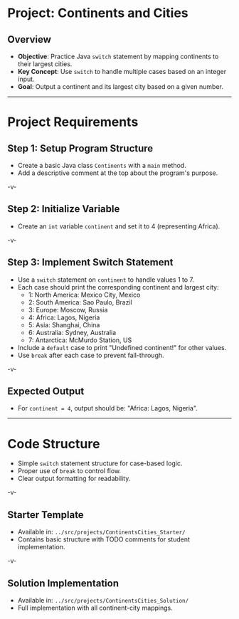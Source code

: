 # Project: Continents and Cities

## Overview

-   **Objective**: Practice Java `switch` statement by mapping continents to their largest cities.
-   **Key Concept**: Use `switch` to handle multiple cases based on an integer input.
-   **Goal**: Output a continent and its largest city based on a given number.

---

# Project Requirements

## Step 1: Setup Program Structure

-   Create a basic Java class `Continents` with a `main` method.
-   Add a descriptive comment at the top about the program's purpose.

-v-

## Step 2: Initialize Variable

-   Create an `int` variable `continent` and set it to 4 (representing Africa).

-v-

## Step 3: Implement Switch Statement

-   Use a `switch` statement on `continent` to handle values 1 to 7.
-   Each case should print the corresponding continent and largest city:
    -   1: North America: Mexico City, Mexico
    -   2: South America: Sao Paulo, Brazil
    -   3: Europe: Moscow, Russia
    -   4: Africa: Lagos, Nigeria
    -   5: Asia: Shanghai, China
    -   6: Australia: Sydney, Australia
    -   7: Antarctica: McMurdo Station, US
-   Include a `default` case to print "Undefined continent!" for other values.
-   Use `break` after each case to prevent fall-through.

-v-

## Expected Output

-   For `continent = 4`, output should be: "Africa: Lagos, Nigeria".

---

# Code Structure

-   Simple `switch` statement structure for case-based logic.
-   Proper use of `break` to control flow.
-   Clear output formatting for readability.

-v-

## Starter Template

-   Available in: `../src/projects/ContinentsCities_Starter/`
-   Contains basic structure with TODO comments for student implementation.

-v-

## Solution Implementation

-   Available in: `../src/projects/ContinentsCities_Solution/`
-   Full implementation with all continent-city mappings.
